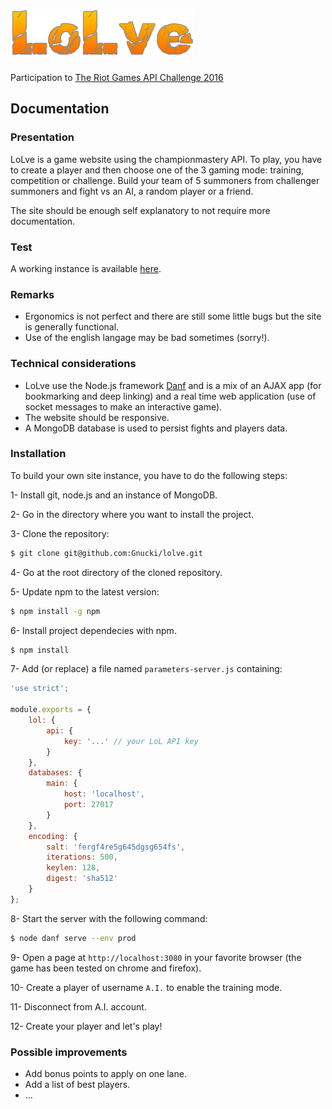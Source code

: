 ![lolve](resource/public/img/lolve.png)
=======================================

Participation to [The Riot Games API Challenge 2016](https://developer.riotgames.com/discussion/announcements/show/eoq3tZd1)

Documentation
-------------

### Presentation

LoLve is a game website using the championmastery API. To play, you have to create a player and then choose one of the 3 gaming mode: training, competition or challenge. Build your team of 5 summoners from challenger summoners and fight vs an AI, a random player or a friend.

The site should be enough self explanatory to not require more documentation.

### Test

A working instance is available [here](http://www.lolve.lol/).

### Remarks

- Ergonomics is not perfect and there are still some little bugs but the site is generally functional.
- Use of the english langage may be bad sometimes (sorry!).

### Technical considerations

- LoLve use the Node.js framework [Danf](https://github.com/gnodi/danf) and is a mix of an AJAX app (for bookmarking and deep linking) and a real time web application (use of socket messages to make an interactive game).
- The website should be responsive.
- A MongoDB database is used to persist fights and players data.

### Installation

To build your own site instance, you have to do the following steps:

1- Install git, node.js and an instance of MongoDB.

2- Go in the directory where you want to install the project.

3- Clone the repository:
```sh
$ git clone git@github.com:Gnucki/lolve.git
```

4- Go at the root directory of the cloned repository.

5- Update npm to the latest version:
```sh
$ npm install -g npm
```

6- Install project dependecies with npm.
```sh
$ npm install
```

7- Add (or replace) a file named `parameters-server.js` containing:
```javascript
'use strict';

module.exports = {
    lol: {
        api: {
            key: '...' // your LoL API key
        }
    },
    databases: {
        main: {
            host: 'localhost',
            port: 27017
        }
    },
    encoding: {
        salt: 'fergf4re5g645dgsg654fs',
        iterations: 500,
        keylen: 128,
        digest: 'sha512'
    }
};
```

8- Start the server with the following command:
```sh
$ node danf serve --env prod
```

9- Open a page at `http://localhost:3080` in your favorite browser (the game has been tested on chrome and firefox).

10- Create a player of username `A.I.` to enable the training mode.

11- Disconnect from A.I. account.

12- Create your player and let's play!

### Possible improvements

- Add bonus points to apply on one lane.
- Add a list of best players.
- ...
